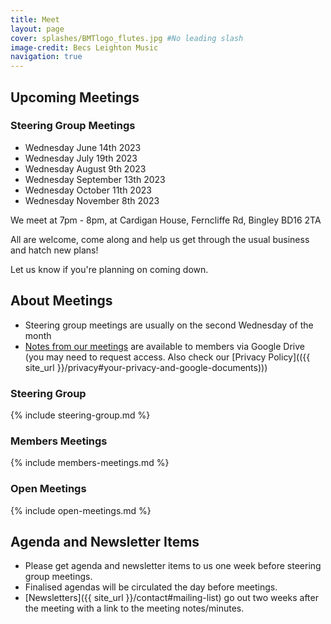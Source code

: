 ```yaml
---
title: Meet
layout: page 
cover: splashes/BMTlogo_flutes.jpg #No leading slash
image-credit: Becs Leighton Music
navigation: true
---
```


## Upcoming Meetings

### Steering Group Meetings

* Wednesday June 14th 2023
* Wednesday July 19th 2023
* Wednesday August 9th 2023
* Wednesday September 13th 2023
* Wednesday October 11th 2023
* Wednesday November 8th 2023


We meet at 7pm - 8pm, at Cardigan House, Ferncliffe Rd, Bingley BD16 2TA

All are welcome, come along and help us get through the usual business and hatch new plans!

Let us know if you're planning on coming down.

## About Meetings
* Steering group meetings are usually on the second Wednesday of the month
* [Notes from our meetings](https://drive.google.com/drive/u/0/folders/1OFAW25umzovP2qbcFDrZuMMLmiOe6CIM) are available to members via Google Drive (you may need to request access. Also check our [Privacy Policy](({{ site_url }}/privacy#your-privacy-and-google-documents)))

### Steering Group
{% include steering-group.md %}

### Members Meetings
{% include members-meetings.md %}

### Open Meetings
{% include open-meetings.md %}

## Agenda and Newsletter Items
 * Please get agenda and newsletter items to us one week before steering group meetings.
 * Finalised agendas will be circulated the day before meetings.
 * [Newsletters]({{ site_url }}/contact#mailing-list) go out two weeks after the meeting with a link to the meeting notes/minutes.